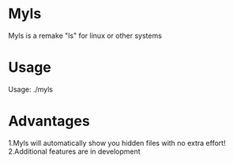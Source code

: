 # Myls
Myls is a remake "ls" for linux or other systems

# Usage
Usage: ./myls <directory>

# Advantages
1.Myls will automatically show you hidden files with no extra effort!
2.Additional features are in development

